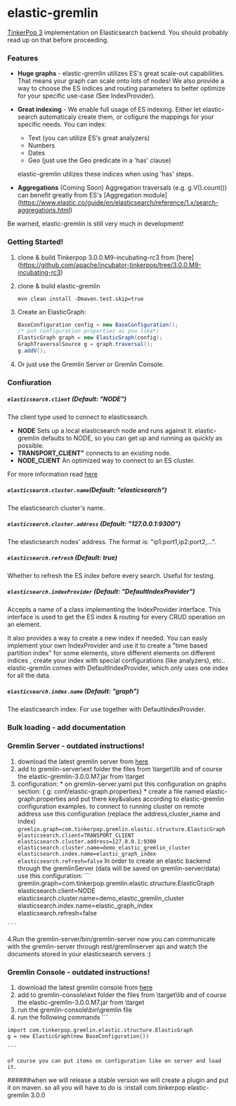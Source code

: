 # elastic-gremlin
[TinkerPop 3](http://tinkerpop.incubator.apache.org/docs/3.0.0-SNAPSHOT/) implementation on Elasticsearch backend. You should probably read up on that before proceeding.

### Features   
- **Huge graphs** - elastic-gremlin utilizes ES's great scale-out capabilities. 
That means your graph can scale onto lots of nodes!
We also provide a way to choose the ES indices and routing parameters to better optimize for your specific use-case (See IndexProvider).
- **Great indexing** -  We enable full usage of ES indexing. Either let elastic-search automaticaly create them, or cofigure the mappings for your specific needs. You can index:
  - Text (you can utilize ES's great analyzers)
  - Numbers
  - Dates
  - Geo (just use the Geo predicate in a 'has' clause)
 
  elastic-gremlin utilizes these indices when using 'has' steps.  
- **Aggregations** (Coming Soon)
  Aggregation traversals (e.g. g.V().count()) can benefit greatly from ES's [Aggregation module] (https://www.elastic.co/guide/en/elasticsearch/reference/1.x/search-aggregations.html)
  
Be warned, elastic-gremlin is still very much in development!


### Getting Started!
1. clone & build Tinkerpop 3.0.0.M9-incubating-rc3 from [here] (https://github.com/apache/incubator-tinkerpop/tree/3.0.0.M9-incubating-rc3)
2. clone & build elastic-gremlin
    
    ```mvn clean install -Dmaven.test.skip=true```
3. Create an ElasticGraph:
   
    ```java
    BaseConfiguration config = new BaseConfiguration();
    /* put configuration properties as you like*/
    ElasticGraph graph = new ElasticGraph(config);
    GraphTraversalSource g = graph.traversal();
    g.addV();
    ```
4. Or just use the Gremlin Server or Gremlin Console.


### Confiuration

##### `elasticsearch.client` (Default: "NODE")
The client type used to connect to elasticsearch. 
  - **NODE** Sets up a local elasticsearch node and runs against it. elastic-gremlin defaults to NODE, so you can get up and running as quickly as possible.
  - **TRANSPORT_CLIENT"** connects to an existing node.
  - **NODE_CLIENT** An optimized way to connect to an ES cluster. 

For more information read [here](http://www.elastic.co/guide/en/elasticsearch/client/java-api/current/client.html)

##### `elasticsearch.cluster.name`(Default: "elasticsearch")
The elasticsearch cluster's name.
 
##### `elasticsearch.cluster.address` (Default: "127.0.0.1:9300") 
The elasticsearch nodes' address. The format is: "ip1:port1,ip2:port2,...".

##### `elasticsearch.refresh` (Default: true) 
Whether to refresh the ES index before every search. Useful for testing.

##### `elasticsearch.indexProvider` (Default: "DefaultIndexProvider")
Accepts a name of a class implementing the IndexProvider interface. This interface is used to get the ES index & routing for every CRUD operation on an element. 

It also provides a way to create a new index if needed. You can easly implement your own IndexProvider and use it to create a "time based partition index" for some elements, store different elements on different indices , create your index with special configurations (like analyzers), etc.. 
elastic-gremlin comes with DefaultIndexProvider, which only uses one index for all the data.

##### `elasticsearch.index.name` (Default: "graph")
The elasticsearch index. For use together with DefaultIndexProvider.


### Bulk loading - add documentation


### Gremlin Server - outdated instructions!
  1.  download the latest gremlin server from [here](http://tinkerpop.com/downloads/3.0.0.M7/gremlin-server-3.0.0.M7.zip)
  2.  add to gremlin-server\ext folder the files from \target\lib and of course the elastic-gremlin-3.0.0.M7.jar from \target
  3.  configuration:
    * on gremlin-server.yaml put this configuration on graphs section: { g: conf/elastic-graph.properties}
    * create a file named elastic-graph.properties and put there key&values according to elastic-gremlin configuration
    examples.
    to connect to running cluster on remote address use this configuration (replace the address,cluster_name and index)
    ```
    gremlin.graph=com.tinkerpop.gremlin.elastic.structure.ElasticGraph
    elasticsearch.client=TRANSPORT_CLIENT
    elasticsearch.cluster.address=127.0.0.1:9300
    elasticsearch.cluster.name=demo_elastic_gremlin_cluster
    elasticsearch.index.name=elastic_graph_index
    elasticsearch.refresh=false
    ```
    In order to create an elastic backend through the gremlinServer (data will be saved on gremlin-server/data)
    use this configuration:
    ```
    gremlin.graph=com.tinkerpop.gremlin.elastic.structure.ElasticGraph
    elasticsearch.client=NODE
    elasticsearch.cluster.name=demo_elastic_gremlin_cluster
    elasticsearch.index.name=elastic_graph_index
    elasticsearch.refresh=false

    ```
  4.Run the gremlin-server/bin/gremlin-server
    now you can communicate with the gremlin-server through rest/gremlinserver api and watch the documents stored in your elasticsearch servers :)
  
  
### Gremlin Console - outdated instructions!
  1.  download the latest gremlin console from [here](http://tinkerpop.com/downloads/3.0.0.M7/gremlin-console-3.0.0.M7.zip)
  2.  add to gremlin-console\ext folder the files from \target\lib and of course the elastic-gremlin-3.0.0.M7.jar from \target
  3. run the gremlin-console\bin\gremlin file
  4. run the following commands
    ```
    
    import com.tinkerpop.gremlin.elastic.structure.ElasticGraph
    g = new ElasticGraph(new BaseConfiguration())
    
    ```
    
    of course you can put items on configuration like on server and load it.
######when we will release a stable version we will create a plugin and put it on maven. so all you will have to do is  :install com.tinkerpop elastic-gremlin 3.0.0 



